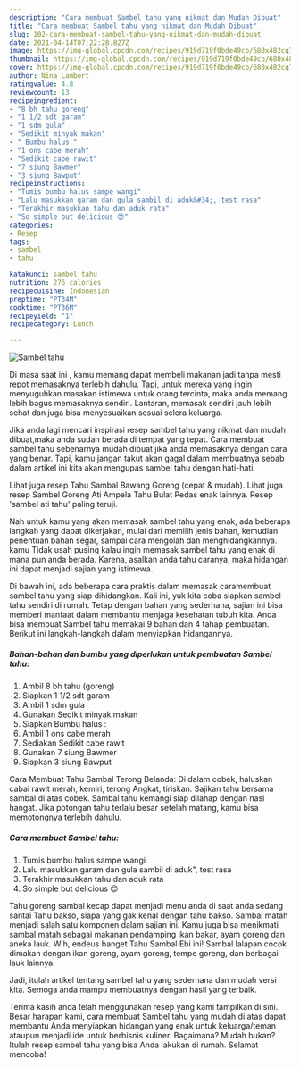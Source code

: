 ```yaml
---
description: "Cara membuat Sambel tahu yang nikmat dan Mudah Dibuat"
title: "Cara membuat Sambel tahu yang nikmat dan Mudah Dibuat"
slug: 102-cara-membuat-sambel-tahu-yang-nikmat-dan-mudah-dibuat
date: 2021-04-14T07:22:28.827Z
image: https://img-global.cpcdn.com/recipes/919d719f0bde49cb/680x482cq70/sambel-tahu-foto-resep-utama.jpg
thumbnail: https://img-global.cpcdn.com/recipes/919d719f0bde49cb/680x482cq70/sambel-tahu-foto-resep-utama.jpg
cover: https://img-global.cpcdn.com/recipes/919d719f0bde49cb/680x482cq70/sambel-tahu-foto-resep-utama.jpg
author: Nina Lambert
ratingvalue: 4.8
reviewcount: 13
recipeingredient:
- "8 bh tahu goreng"
- "1 1/2 sdt garam"
- "1 sdm gula"
- "Sedikit minyak makan"
- " Bumbu halus "
- "1 ons cabe merah"
- "Sedikit cabe rawit"
- "7 siung Bawmer"
- "3 siung Bawput"
recipeinstructions:
- "Tumis bumbu halus sampe wangi"
- "Lalu masukkan garam dan gula sambil di aduk&#34;, test rasa"
- "Terakhir masukkan tahu dan aduk rata"
- "So simple but delicious 😍"
categories:
- Resep
tags:
- sambel
- tahu

katakunci: sambel tahu 
nutrition: 276 calories
recipecuisine: Indonesian
preptime: "PT34M"
cooktime: "PT36M"
recipeyield: "1"
recipecategory: Lunch

---
```



![Sambel tahu](https://img-global.cpcdn.com/recipes/919d719f0bde49cb/680x482cq70/sambel-tahu-foto-resep-utama.jpg)

Di masa  saat ini , kamu memang dapat membeli makanan jadi tanpa mesti repot memasaknya terlebih dahulu. Tapi, untuk mereka yang ingin menyuguhkan masakan istimewa untuk orang tercinta, maka anda memang lebih bagus memasaknya sendiri. Lantaran, memasak sendiri jauh lebih sehat dan juga bisa menyesuaikan sesuai selera keluarga.

Jika anda lagi mencari inspirasi resep sambel tahu yang nikmat dan mudah dibuat,maka anda sudah berada di tempat yang tepat. Cara membuat sambel tahu  sebenarnya mudah dibuat jika anda memasaknya dengan cara yang benar. Tapi, kamu jangan takut akan gagal dalam membuatnya 
sebab dalam artikel ini kita akan mengupas sambel tahu dengan hati-hati.  

Lihat juga resep Tahu Sambal Bawang Goreng (cepat &amp; mudah). Lihat juga resep Sambel Goreng Ati Ampela Tahu Bulat Pedas enak lainnya. Resep &#39;sambel ati tahu&#39; paling teruji.

Nah untuk kamu yang akan memasak sambel tahu yang enak, ada beberapa langkah yang dapat dikerjakan, mulai dari memilih jenis bahan, kemudian penentuan bahan segar, sampai cara mengolah dan menghidangkannya. kamu Tidak usah pusing kalau ingin memasak sambel tahu yang enak di mana pun anda berada. Karena, asalkan anda  tahu caranya, maka hidangan ini dapat menjadi sajian yang istimewa.

Di bawah ini, ada beberapa cara praktis  dalam memasak caramembuat sambel tahu yang siap dihidangkan. Kali ini, yuk kita coba siapkan sambel tahu sendiri di rumah. Tetap dengan bahan yang sederhana, sajian ini bisa memberi manfaat dalam membantu menjaga kesehatan tubuh kita. Anda bisa membuat Sambel tahu memakai 9 bahan dan 4 tahap pembuatan. Berikut ini langkah-langkah dalam menyiapkan hidangannya.

<!--inarticleads1-->

##### Bahan-bahan dan bumbu yang diperlukan untuk pembuatan Sambel tahu:

1. Ambil 8 bh tahu (goreng)
1. Siapkan 1 1/2 sdt garam
1. Ambil 1 sdm gula
1. Gunakan Sedikit minyak makan
1. Siapkan  Bumbu halus :
1. Ambil 1 ons cabe merah
1. Sediakan Sedikit cabe rawit
1. Gunakan 7 siung Bawmer
1. Siapkan 3 siung Bawput


Cara Membuat Tahu Sambal Terong Belanda: Di dalam cobek, haluskan cabai rawit merah, kemiri, terong Angkat, tiriskan. Sajikan tahu bersama sambal di atas cobek. Sambal tahu kemangi siap dilahap dengan nasi hangat. Jika potongan tahu terlalu besar setelah matang, kamu bisa memotongnya terlebih dahulu. 

<!--inarticleads2-->

##### Cara membuat Sambel tahu:

1. Tumis bumbu halus sampe wangi
1. Lalu masukkan garam dan gula sambil di aduk&#34;, test rasa
1. Terakhir masukkan tahu dan aduk rata
1. So simple but delicious 😍


Tahu goreng sambal kecap dapat menjadi menu anda di saat anda sedang santai Tahu bakso, siapa yang gak kenal dengan tahu bakso. Sambal matah menjadi salah satu komponen dalam sajian ini. Kamu juga bisa menikmati sambal matah sebagai makanan pendamping ikan bakar, ayam goreng dan aneka lauk. Wih, endeus banget Tahu Sambal Ebi ini! Sambal lalapan cocok dimakan dengan ikan goreng, ayam goreng, tempe goreng, dan berbagai lauk lainnya. 

Jadi, itulah artikel tentang  sambel tahu  yang sederhana dan mudah versi kita. Semoga anda mampu membuatnya dengan hasil yang terbaik. 

Terima kasih anda telah menggunakan resep yang kami tampilkan di sini. Besar harapan kami, cara membuat  Sambel tahu yang mudah di atas dapat membantu Anda menyiapkan hidangan yang enak untuk keluarga/teman ataupun menjadi ide untuk berbisnis kuliner. Bagaimana? Mudah bukan? Itulah resep sambel tahu yang bisa Anda lakukan di rumah. Selamat mencoba!

